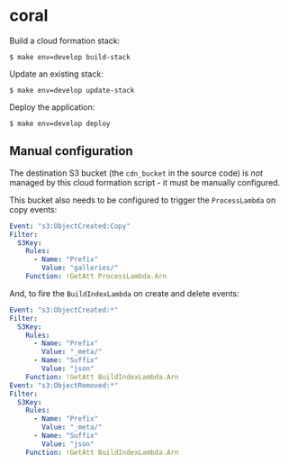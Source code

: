 coral
=====

Build a cloud formation stack:

```
$ make env=develop build-stack
```

Update an existing stack:

```
$ make env=develop update-stack
```

Deploy the application:

```
$ make env=develop deploy
```

## Manual configuration

The destination S3 bucket (the `cdn_bucket` in the source code) is _not_
managed by this cloud formation script - it must be manually configured.

This bucket also needs to be configured to trigger the `ProcessLambda` on
copy events:

```yaml
Event: "s3:ObjectCreated:Copy"
Filter:
  S3Key:
    Rules:
      - Name: "Prefix"
        Value: "galleries/"
    Function: !GetAtt ProcessLambda.Arn
```

And, to fire the `BuildIndexLambda` on create and delete events:

```yaml
Event: "s3:ObjectCreated:*"
Filter:
  S3Key:
    Rules:
      - Name: "Prefix"
        Value: "_meta/"
      - Name: "Suffix"
        Value: "json"
    Function: !GetAtt BuildIndexLambda.Arn
Event: "s3:ObjectRemoved:*"
Filter:
  S3Key:
    Rules:
      - Name: "Prefix"
        Value: "_meta/"
      - Name: "Suffix"
        Value: "json"
    Function: !GetAtt BuildIndexLambda.Arn
```
